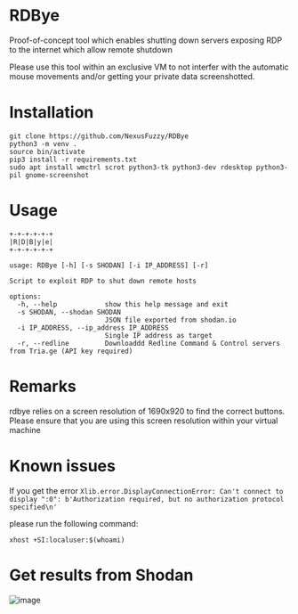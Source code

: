 # RDBye
Proof-of-concept tool which enables shutting down servers exposing RDP to the internet which allow remote shutdown

Please use this tool within an exclusive VM to not interfer with the automatic mouse movements and/or getting your private data screenshotted.

# Installation
```
git clone https://github.com/NexusFuzzy/RDBye
python3 -m venv .
source bin/activate
pip3 install -r requirements.txt
sudo apt install wmctrl scrot python3-tk python3-dev rdesktop python3-pil gnome-screenshot
```

# Usage
```
+-+-+-+-+-+
|R|D|B|y|e|
+-+-+-+-+-+

usage: RDBye [-h] [-s SHODAN] [-i IP_ADDRESS] [-r]

Script to exploit RDP to shut down remote hosts

options:
  -h, --help            show this help message and exit
  -s SHODAN, --shodan SHODAN
                        JSON file exported from shodan.io
  -i IP_ADDRESS, --ip_address IP_ADDRESS
                        Single IP address as target
  -r, --redline         Downloaddd Redline Command & Control servers from Tria.ge (API key required)
```
# Remarks
rdbye relies on a screen resolution of 1690x920 to find the correct buttons. Please ensure that you are using this screen resolution within your virtual machine

# Known issues
If you get the error 
`Xlib.error.DisplayConnectionError: Can't connect to display ":0": b'Authorization required, but no authorization protocol specified\n'`

please run the following command:

`xhost +SI:localuser:$(whoami)`

# Get results from Shodan
![image](https://github.com/user-attachments/assets/1c6d78a0-46bb-4658-9f8b-35b837b9b285)

